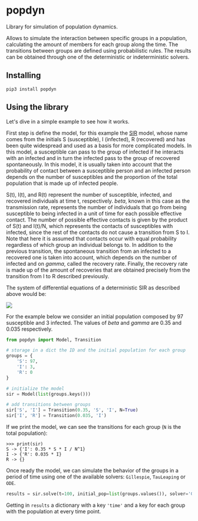 # popdyn

Library for simulation of population dynamics.

Allows to simulate the interaction between specific groups in a population, calculating the amount of members for each group along the time. The transitions between groups are defined using probabilistic rules. The results can be obtained through one of the deterministic or indeterministic solvers.

## Installing

```
pip3 install popdyn
```

## Using the library

Let's dive in a simple example to see how it works.

First step is define the model, for this example the [SIR](https://en.wikipedia.org/wiki/Compartmental_models_in_epidemiology#The_SIR_model) model, whose name comes from the initials S (susceptible), I (infected), R (recovered) and has been quite widespread and used as a basis for more complicated models. In this model, a susceptible can pass to the group of infected if he interacts with an infected and in turn the infected pass to the group of recovered spontaneously. In this model, it is usually taken into account that the probability of contact between a susceptible person and an infected person depends on the number of susceptibles and the proportion of the total population that is made up of infected people. 
 
S(t), I(t), and R(t) represent the number of susceptible, infected, and recovered individuals at time t, respectively. _beta_, known in this case as the transmission rate, represents the number of individuals that go from being susceptible to being infected in a unit of time for each possible effective contact. The number of possible effective contacts is given by the product of S(t) and I(t)/N, which represents the contacts of susceptibles with infected, since the rest of the contacts do not cause a transition from S to I. Note that here it is assumed that contacts occur with equal probability regardless of which group an individual belongs to. In addition to the previous transition, the spontaneous transition from an infected to a recovered one is taken into account, which depends on the number of infected and on _gamma_, called the recovery rate. Finally, the recovery rate is made up of the amount of recoveries that are obtained precisely from the transition from I to R described previously.

The system of differential equations of a deterministic SIR as described above would be:

![](docs/sir.jpg)

For the example below we consider an initial population composed by 97 susceptible and 3 infected. The values of _beta_ and _gamma_ are 0.35 and 0.035 respectively.

```python
from popdyn import Model, Transition

# storage in a dict the ID and the initial population for each group
groups = {
    'S': 97,
    'I': 3,
    'R': 0
}

# initialize the model
sir = Model(list(groups.keys()))

# add transitions between groups
sir['S', 'I'] = Transition(0.35, 'S', 'I', N=True)
sir['I', 'R'] = Transition(0.035, 'I')
```

If we print the model, we can see the transitions for each group (`N` is the total population):

```
>>> print(sir)
S -> {'I': 0.35 * S * I / N^1}
I -> {'R': 0.035 * I}
R -> {}
```

Once ready the model, we can simulate the behavior of the groups in a period of time using one of the available solvers: `Gillespie`, `TauLeaping` or `ODE`.

```python
results = sir.solve(t=100, initial_pop=list(groups.values()), solver='Gillespie')
```

Getting in `results` a dictionary with a key `'time'` and a key for each group with the population at every time point.
